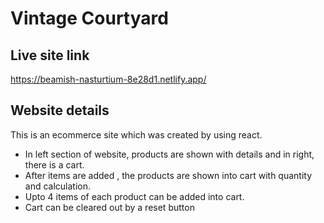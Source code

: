 # Vintage Courtyard

## Live site link
https://beamish-nasturtium-8e28d1.netlify.app/

## Website details
This is an ecommerce site which was created by using react. 

-  In left section of website, products are shown with details and in right, there is a cart.
-  After items are added , the products are shown into cart with quantity and calculation.
-  Upto 4 items of each product can be added into cart.
-  Cart can be cleared out by a reset button

